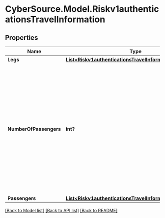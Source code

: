 # CyberSource.Model.Riskv1authenticationsTravelInformation
## Properties

Name | Type | Description | Notes
------------ | ------------- | ------------- | -------------
**Legs** | [**List&lt;Riskv1authenticationsTravelInformationLegs&gt;**](Riskv1authenticationsTravelInformationLegs.md) |  | [optional] 
**NumberOfPassengers** | **int?** | Number of passengers for whom the ticket was issued. If you do not include this field in your request, CyberSource uses a default value of 1. Required for American Express SafeKey (U.S.) for travel-related requests.  | [optional] 
**Passengers** | [**List&lt;Riskv1authenticationsTravelInformationPassengers&gt;**](Riskv1authenticationsTravelInformationPassengers.md) |  | [optional] 

[[Back to Model list]](../README.md#documentation-for-models) [[Back to API list]](../README.md#documentation-for-api-endpoints) [[Back to README]](../README.md)

